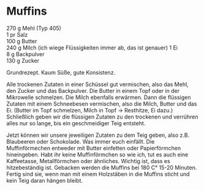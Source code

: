 Muffins
========
270 g Mehl (Typ 405)  
1 pr Salz  
100 g Butter  
240 g Milch (ich wiege Flüssigkeiten immer ab, das ist genauer) 
1 Ei  
8 g Backpulver   
130 g Zucker  

Grundrezept. Kaum Süße, gute Konsistenz.  

Alle trockenen Zutaten in einer Schüssel gut vermischen, also das Mehl, den Zucker und das Backpulver. 
Die Butter in einem Topf oder in der Mikrowelle schmelzen. Die Milch ebenfalls erwärmen. Dann die flüssigen Zutaten mit einem Schneebesen vermischen, also die Milch, Butter und das Ei. 
(Butter im Topf schmelzen, Milch in Topf -> Resthitze, Ei dazu.)
Schließlich geben wir die flüssigen Zutaten zu den trockenen und verrühren alles nur so lange, bis ein geschmeidiger Teig entsteht.

Jetzt können wir unsere jeweiligen Zutaten zu dem Teig geben, also z.B. Blaubeeren oder Schokolade. Was immer euch einfällt. 
Die Muffinförmechen entweder mit Butter einfetten oder Papierförmchen hineingeben. Habt ihr keine Muffinförmchen so wie ich, tut es auch eine Kaffeetasse, Metallförmchen oder ähnliches. Wichtig ist, dass es hitzebeständig ist. 
Gebacken werden die Muffins bei 180 C° 15-20 Minuten.  
Fertig sind sie, wenn man mit einem Holzstäben in die Muffins sticht und kein Teig daran hängen bleibt. 
